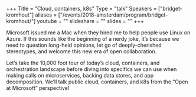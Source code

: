 +++
Title = "Cloud, containers, k8s"
Type = "talk"
Speakers = ["bridget-kromhout"]
aliases = ["/events/2018-amsterdam/program/bridget-kromhout/"]
youtube = ""
slideshare = ""
slides = ""
+++

Microsoft issued me a Mac when they hired me to help people use Linux on Azure. If this sounds like the beginning of a nerdy joke, it’s because we need to question long-held opinions, let go of deeply-cherished stereotypes, and welcome this new era of open collaboration.

Let’s take the 10,000 foot tour of today’s cloud, containers, and orchestration landscape before diving into specifics we can use when making calls on microservices, backing data stores, and app decomposition. We’ll talk public cloud, containers, and k8s from the “Open at Microsoft” perspective!
